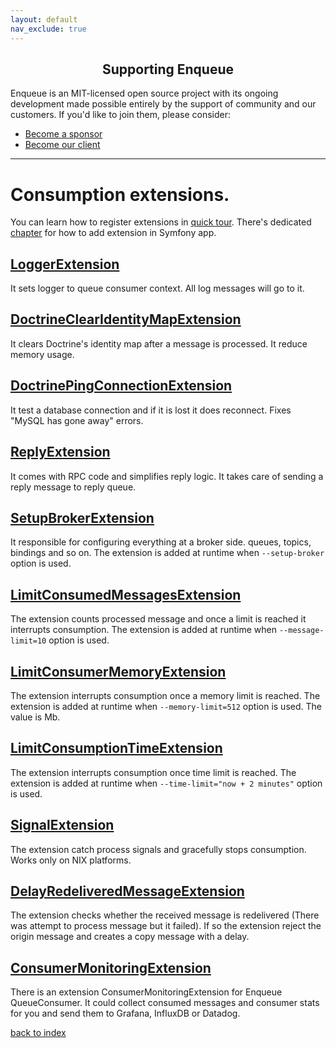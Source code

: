 ```yaml
---
layout: default
nav_exclude: true
---
```

<h2 align="center">Supporting Enqueue</h2>

Enqueue is an MIT-licensed open source project with its ongoing development made possible entirely by the support of community and our customers. If you'd like to join them, please consider:

- [Become a sponsor](https://www.patreon.com/makasim)
- [Become our client](http://forma-pro.com/)

---

# Consumption extensions.

You can learn how to register extensions in [quick tour](../quick_tour.md#consumption).
There's dedicated [chapter](../bundle/consumption_extension.md) for how to add extension in Symfony app.

## [LoggerExtension](https://github.com/php-enqueue/enqueue-dev/blob/master/pkg/enqueue/Consumption/Extension/LoggerExtension.php)

It sets logger to queue consumer context. All log messages will go to it.

## [DoctrineClearIdentityMapExtension](https://github.com/php-enqueue/enqueue-dev/blob/master/pkg/enqueue-bundle/Consumption/Extension/DoctrineClearIdentityMapExtension.php)

It clears Doctrine's identity map after a message is processed. It reduce memory usage.

## [DoctrinePingConnectionExtension](https://github.com/php-enqueue/enqueue-dev/blob/master/pkg/enqueue-bundle/Consumption/Extension/DoctrinePingConnectionExtension.php)

It test a database connection and if it is lost it does reconnect. Fixes "MySQL has gone away" errors.

## [ReplyExtension](https://github.com/php-enqueue/enqueue-dev/blob/master/pkg/enqueue/Consumption/Extension/ReplyExtension.php)

It comes with RPC code and simplifies reply logic.
It takes care of sending a reply message to reply queue.

## [SetupBrokerExtension](https://github.com/php-enqueue/enqueue-dev/blob/master/pkg/enqueue/Client/ConsumptionExtension/SetupBrokerExtension.php)

It responsible for configuring everything at a broker side. queues, topics, bindings and so on.
The extension is added at runtime when `--setup-broker` option is used.

## [LimitConsumedMessagesExtension](https://github.com/php-enqueue/enqueue-dev/blob/master/pkg/enqueue/Consumption/Extension/LimitConsumedMessagesExtension.php)

The extension counts processed message and once a limit is reached it interrupts consumption.
The extension is added at runtime when `--message-limit=10` option is used.

## [LimitConsumerMemoryExtension](https://github.com/php-enqueue/enqueue-dev/blob/master/pkg/enqueue/Consumption/Extension/LimitConsumerMemoryExtension.php)

The extension interrupts consumption once a memory limit is reached.
The extension is added at runtime when `--memory-limit=512` option is used.
The value is Mb.

## [LimitConsumptionTimeExtension](https://github.com/php-enqueue/enqueue-dev/blob/master/pkg/enqueue/Consumption/Extension/LimitConsumptionTimeExtension.php)

The extension interrupts consumption once time limit is reached.
The extension is added at runtime when `--time-limit="now + 2 minutes"` option is used.

## [SignalExtension](https://github.com/php-enqueue/enqueue-dev/blob/master/pkg/enqueue/Consumption/Extension/SignalExtension.php)

The extension catch process signals and gracefully stops consumption. Works only on NIX platforms.

## [DelayRedeliveredMessageExtension](https://github.com/php-enqueue/enqueue-dev/blob/master/pkg/enqueue/Client/ConsumptionExtension/DelayRedeliveredMessageExtension.php)

The extension checks whether the received message is redelivered (There was attempt to process message but it failed).
If so the extension reject the origin message and creates a copy message with a delay.

## [ConsumerMonitoringExtension](https://github.com/php-enqueue/enqueue-dev/blob/master/docs/monitoring.md#consumption-extension)

There is an extension ConsumerMonitoringExtension for Enqueue QueueConsumer. It could collect consumed messages and consumer stats for you and send them to Grafana, InfluxDB or Datadog.

[back to index](../index.md)
